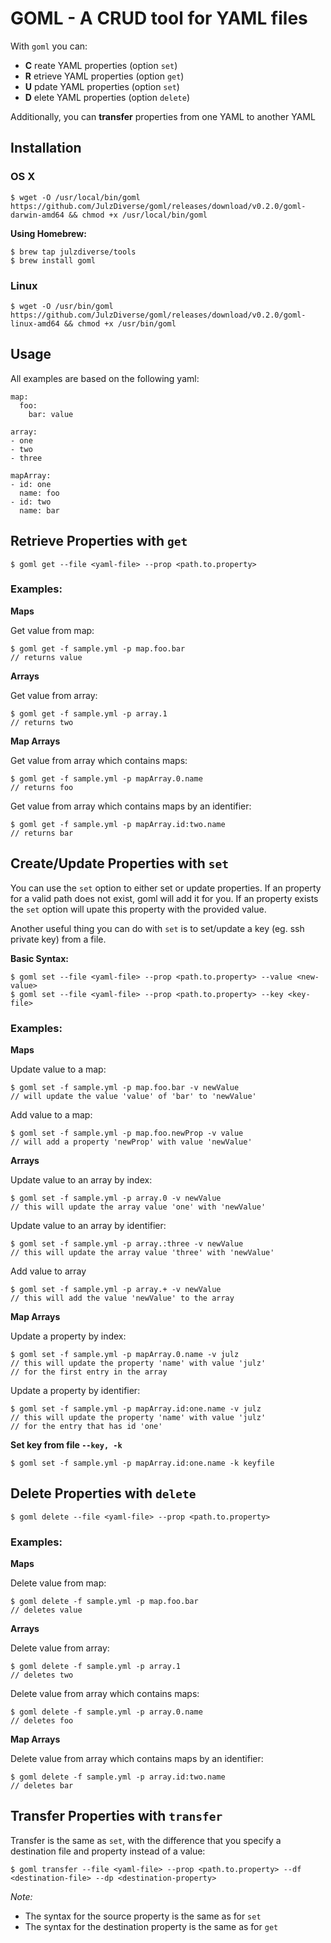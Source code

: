 # GOML - A CRUD tool for YAML files

With `goml` you can:

- **C** reate YAML properties (option `set`)
- **R** etrieve YAML properties (option `get`)
- **U** pdate YAML properties (option `set`)
- **D** elete YAML properties (option `delete`)

Additionally, you can **transfer** properties from one YAML to another YAML

## Installation

### OS X

```
$ wget -O /usr/local/bin/goml https://github.com/JulzDiverse/goml/releases/download/v0.2.0/goml-darwin-amd64 && chmod +x /usr/local/bin/goml
```

**Using Homebrew:**

```
$ brew tap julzdiverse/tools  
$ brew install goml
```

### Linux

```
$ wget -O /usr/bin/goml https://github.com/JulzDiverse/goml/releases/download/v0.2.0/goml-linux-amd64 && chmod +x /usr/bin/goml
```

## Usage

All examples are based on the following yaml:

```
map:
  foo:
    bar: value

array:
- one
- two
- three

mapArray:
- id: one
  name: foo
- id: two
  name: bar
```

## Retrieve Properties with `get`

```
$ goml get --file <yaml-file> --prop <path.to.property>
```

### Examples:

**Maps**

Get value from map:

```
$ goml get -f sample.yml -p map.foo.bar
// returns value
```
**Arrays**

Get value from array:

```
$ goml get -f sample.yml -p array.1
// returns two
```

**Map Arrays**

Get value from array which contains maps:

```
$ goml get -f sample.yml -p mapArray.0.name
// returns foo
```

Get value from array which contains maps by an identifier:

```
$ goml get -f sample.yml -p mapArray.id:two.name
// returns bar
```


## Create/Update Properties with `set`

You can use the `set` option to either set or update properties. If an property for a valid path does not exist, goml will add it for you. If an property exists the `set` option will upate this property with the provided value.

Another useful thing you can do with `set` is to set/update a key (eg. ssh private key) from a file.  

**Basic Syntax:**

```
$ goml set --file <yaml-file> --prop <path.to.property> --value <new-value>
$ goml set --file <yaml-file> --prop <path.to.property> --key <key-file>
```

### Examples:

**Maps**

Update value to a map:

```
$ goml set -f sample.yml -p map.foo.bar -v newValue
// will update the value 'value' of 'bar' to 'newValue'
```

Add value to a map:

```
$ goml set -f sample.yml -p map.foo.newProp -v value
// will add a property 'newProp' with value 'newValue'
```

**Arrays**

Update value to an array by index:

```
$ goml set -f sample.yml -p array.0 -v newValue
// this will update the array value 'one' with 'newValue'
```

Update value to an array by identifier:

```
$ goml set -f sample.yml -p array.:three -v newValue
// this will update the array value 'three' with 'newValue'
```

Add value to array

```
$ goml set -f sample.yml -p array.+ -v newValue
// this will add the value 'newValue' to the array
```

**Map Arrays**

Update a property by index:

```
$ goml set -f sample.yml -p mapArray.0.name -v julz
// this will update the property 'name' with value 'julz'
// for the first entry in the array
```

Update a property by identifier:

```
$ goml set -f sample.yml -p mapArray.id:one.name -v julz
// this will update the property 'name' with value 'julz'
// for the entry that has id 'one'
```

**Set key from file `--key, -k`**

```
$ goml set -f sample.yml -p mapArray.id:one.name -k keyfile
```

## Delete Properties with `delete`

```
$ goml delete --file <yaml-file> --prop <path.to.property>
```

### Examples:

**Maps**

Delete value from map:

```
$ goml delete -f sample.yml -p map.foo.bar
// deletes value
```
**Arrays**

Delete value from array:

```
$ goml delete -f sample.yml -p array.1
// deletes two
```

Delete value from array which contains maps:

```
$ goml delete -f sample.yml -p array.0.name
// deletes foo
```

**Map Arrays**

Delete value from array which contains maps by an identifier:

```
$ goml delete -f sample.yml -p array.id:two.name
// deletes bar
```

## Transfer Properties with `transfer`

Transfer is the same as `set`, with the difference that you specify a destination file and property instead of a value:

```
$ goml transfer --file <yaml-file> --prop <path.to.property> --df <destination-file> --dp <destination-property>
```

*Note:*
- The syntax for the source property is the same as for  `set`
- The syntax for the destination property is the same as for `get`

